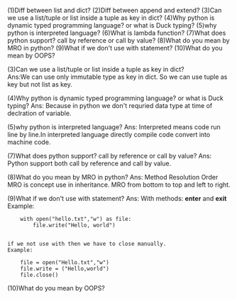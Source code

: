 (1)Diff between list and dict?
(2)Diff between append and extend?
(3)Can we use a list/tuple or list inside a tuple as key in dict?
(4)Why python is dynamic typed programming language? or what is Duck typing?
(5)why python is interpreted language?
(6)What is lambda function?
(7)What does python support? call by reference or call by value?
(8)What do you mean by MRO in python?
(9)What if we don't use with statement?
(10)What do you mean by OOPS?

(3)Can we use a list/tuple or list inside a tuple as key in dict?\
Ans:We can use only immutable type as key in dict.
    So we can use tuple as key but not list as key.

(4)Why python is dynamic typed programming language? or what is Duck typing?
Ans:
    Because in python we don't requried data type at time of declration of  variable.

(5)why python is interpreted language?
Ans:
    Interpreted means code run line by line.In interpreted language directly compile code convert into machine code. 


(7)What does python support? call by reference or call by value?
Ans:
    Python support both call by reference and call by value.

(8)What do you mean by MRO in python?
Ans:
    Method Resolution Order
    MRO is concept use in inheritance.
    MRO from bottom to top and left to right.

(9)What if we don't use with statement?
Ans: With methods: __enter__ and __exit__
    Example:

        with open("hello.txt","w") as file:
            file.write("Hello, world")
    
    
    if we not use with then we have to close manually.
    Example:

        file = open("Hello.txt","w")
        file.write = ("Hello,world")
        file.close()

(10)What do you mean by OOPS?
